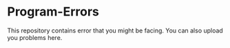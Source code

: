 # Program-Errors
This repository contains error that you might be facing. You can also  upload you problems here.
